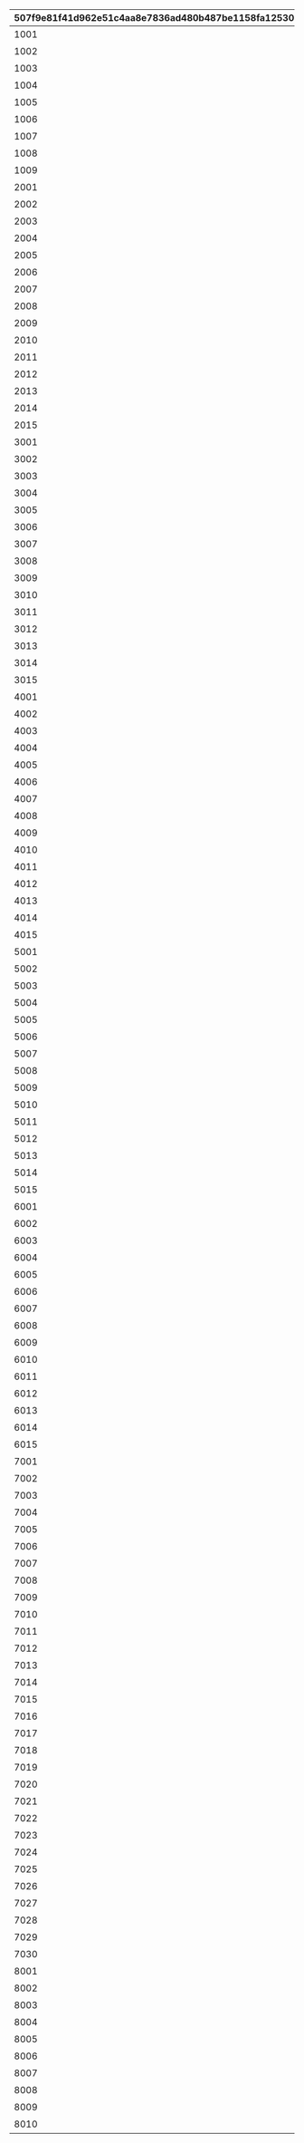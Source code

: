 |507f9e81f41d962e51c4aa8e7836ad480b487be1158fa12530138455210a5c96|5288881c37cdc61623d55b0d747fa06c6972e0ef88ee1d7b9753c0f21b914289|68d8588862ac16a1bebfaadc35fb1b451d0eff556198a1fde5470a6988f98d89|d82b7d1aa800bdb2281768ca695f5ee8d8641c603599e25c2a79e7889e61a3d1|4a6e9a7afbfc5de2a64696dee7594cadc37e74c72841d201e8faf08d32007963|e05d44b50da4b7ac0991cb644a3d0078436f3927974bbcc9d60dd8144d9ef257|7e067d9010a1fb70700e7faafbc48460858f868787e00bcdee09bbe778a42b99|0de851bed8ce9a4735948c87e54d3161604015e960b5951057964bf7ff2211e9|7174dfc9c7a8a9fbb39cf8900e04beba27b3046b56eea8bce387d55e51d6e46c|
| --- | --- | --- | --- | --- | --- | --- | --- | --- |
|1001|20021|0|1002|1|5|1001|プリンセスナイトRANK5を達成しよう|129|
|1002|20021|0|1002|1|10|1002|プリンセスナイトRANK10を達成しよう|129|
|1003|20021|0|1002|1|30|1003|プリンセスナイトRANK30を達成しよう|129|
|1004|20021|0|1002|1|50|1004|プリンセスナイトRANK50を達成しよう|129|
|1005|20021|0|1002|1|100|1005|プリンセスナイトRANK100を達成しよう|129|
|1006|20021|0|1002|1|150|1006|プリンセスナイトRANK150を達成しよう|129|
|1007|20021|0|1002|1|200|1007|プリンセスナイトRANK200を達成しよう|129|
|1008|20021|0|1002|1|250|1007|プリンセスナイトRANK250を達成しよう|129|
|1009|20021|0|1002|1|300|1007|プリンセスナイトRANK300を達成しよう|129|
|2001|20022|1|1003|2|50|2001|火属性の属性レベルを50まで上げよう|129|
|2002|20022|1|1003|2|100|2002|火属性の属性レベルを100まで上げよう|129|
|2003|20022|1|1003|2|150|2003|火属性の属性レベルを150まで上げよう|129|
|2004|20022|1|1003|2|200|2004|火属性の属性レベルを200まで上げよう|129|
|2005|20022|1|1003|2|250|2005|火属性の属性レベルを250まで上げよう|129|
|2006|20022|1|1003|2|300|2006|火属性の属性レベルを300まで上げよう|129|
|2007|20022|1|1003|2|350|2007|火属性の属性レベルを350まで上げよう|129|
|2008|20022|1|1003|2|400|2008|火属性の属性レベルを400まで上げよう|129|
|2009|20022|1|1003|2|450|2009|火属性の属性レベルを450まで上げよう|129|
|2010|20022|1|1003|2|500|2010|火属性の属性レベルを500まで上げよう|129|
|2011|20022|1|1003|2|550|2011|火属性の属性レベルを550まで上げよう|129|
|2012|20022|1|1003|2|600|2012|火属性の属性レベルを600まで上げよう|129|
|2013|20022|1|1003|2|650|2013|火属性の属性レベルを650まで上げよう|129|
|2014|20022|1|1003|2|700|2014|火属性の属性レベルを700まで上げよう|129|
|2015|20022|1|1003|2|750|2015|火属性の属性レベルを750まで上げよう|129|
|3001|20022|2|1003|3|50|2001|水属性の属性レベルを50まで上げよう|129|
|3002|20022|2|1003|3|100|2002|水属性の属性レベルを100まで上げよう|129|
|3003|20022|2|1003|3|150|2003|水属性の属性レベルを150まで上げよう|129|
|3004|20022|2|1003|3|200|2004|水属性の属性レベルを200まで上げよう|129|
|3005|20022|2|1003|3|250|2005|水属性の属性レベルを250まで上げよう|129|
|3006|20022|2|1003|3|300|2006|水属性の属性レベルを300まで上げよう|129|
|3007|20022|2|1003|3|350|2007|水属性の属性レベルを350まで上げよう|129|
|3008|20022|2|1003|3|400|2008|水属性の属性レベルを400まで上げよう|129|
|3009|20022|2|1003|3|450|2009|水属性の属性レベルを450まで上げよう|129|
|3010|20022|2|1003|3|500|2010|水属性の属性レベルを500まで上げよう|129|
|3011|20022|2|1003|3|550|2006|水属性の属性レベルを550まで上げよう|129|
|3012|20022|2|1003|3|600|2007|水属性の属性レベルを600まで上げよう|129|
|3013|20022|2|1003|3|650|2008|水属性の属性レベルを650まで上げよう|129|
|3014|20022|2|1003|3|700|2009|水属性の属性レベルを700まで上げよう|129|
|3015|20022|2|1003|3|750|2010|水属性の属性レベルを750まで上げよう|129|
|4001|20022|3|1003|4|50|2001|風属性の属性レベルを50まで上げよう|129|
|4002|20022|3|1003|4|100|2002|風属性の属性レベルを100まで上げよう|129|
|4003|20022|3|1003|4|150|2003|風属性の属性レベルを150まで上げよう|129|
|4004|20022|3|1003|4|200|2004|風属性の属性レベルを200まで上げよう|129|
|4005|20022|3|1003|4|250|2005|風属性の属性レベルを250まで上げよう|129|
|4006|20022|3|1003|4|300|2006|風属性の属性レベルを300まで上げよう|129|
|4007|20022|3|1003|4|350|2007|風属性の属性レベルを350まで上げよう|129|
|4008|20022|3|1003|4|400|2008|風属性の属性レベルを400まで上げよう|129|
|4009|20022|3|1003|4|450|2009|風属性の属性レベルを450まで上げよう|129|
|4010|20022|3|1003|4|500|2010|風属性の属性レベルを500まで上げよう|129|
|4011|20022|3|1003|4|550|2006|風属性の属性レベルを550まで上げよう|129|
|4012|20022|3|1003|4|600|2007|風属性の属性レベルを600まで上げよう|129|
|4013|20022|3|1003|4|650|2008|風属性の属性レベルを650まで上げよう|129|
|4014|20022|3|1003|4|700|2009|風属性の属性レベルを700まで上げよう|129|
|4015|20022|3|1003|4|750|2010|風属性の属性レベルを750まで上げよう|129|
|5001|20022|4|1003|5|50|2001|光属性の属性レベルを50まで上げよう|129|
|5002|20022|4|1003|5|100|2002|光属性の属性レベルを100まで上げよう|129|
|5003|20022|4|1003|5|150|2003|光属性の属性レベルを150まで上げよう|129|
|5004|20022|4|1003|5|200|2004|光属性の属性レベルを200まで上げよう|129|
|5005|20022|4|1003|5|250|2005|光属性の属性レベルを250まで上げよう|129|
|5006|20022|4|1003|5|300|2006|光属性の属性レベルを300まで上げよう|129|
|5007|20022|4|1003|5|350|2007|光属性の属性レベルを350まで上げよう|129|
|5008|20022|4|1003|5|400|2008|光属性の属性レベルを400まで上げよう|129|
|5009|20022|4|1003|5|450|2009|光属性の属性レベルを450まで上げよう|129|
|5010|20022|4|1003|5|500|2010|光属性の属性レベルを500まで上げよう|129|
|5011|20022|4|1003|5|550|2006|光属性の属性レベルを550まで上げよう|129|
|5012|20022|4|1003|5|600|2007|光属性の属性レベルを600まで上げよう|129|
|5013|20022|4|1003|5|650|2008|光属性の属性レベルを650まで上げよう|129|
|5014|20022|4|1003|5|700|2009|光属性の属性レベルを700まで上げよう|129|
|5015|20022|4|1003|5|750|2010|光属性の属性レベルを750まで上げよう|129|
|6001|20022|5|1003|6|50|2001|闇属性の属性レベルを50まで上げよう|129|
|6002|20022|5|1003|6|100|2002|闇属性の属性レベルを100まで上げよう|129|
|6003|20022|5|1003|6|150|2003|闇属性の属性レベルを150まで上げよう|129|
|6004|20022|5|1003|6|200|2004|闇属性の属性レベルを200まで上げよう|129|
|6005|20022|5|1003|6|250|2005|闇属性の属性レベルを250まで上げよう|129|
|6006|20022|5|1003|6|300|2006|闇属性の属性レベルを300まで上げよう|129|
|6007|20022|5|1003|6|350|2007|闇属性の属性レベルを350まで上げよう|129|
|6008|20022|5|1003|6|400|2008|闇属性の属性レベルを400まで上げよう|129|
|6009|20022|5|1003|6|450|2009|闇属性の属性レベルを450まで上げよう|129|
|6010|20022|5|1003|6|500|2010|闇属性の属性レベルを500まで上げよう|129|
|6011|20022|5|1003|6|550|2006|闇属性の属性レベルを550まで上げよう|129|
|6012|20022|5|1003|6|600|2007|闇属性の属性レベルを600まで上げよう|129|
|6013|20022|5|1003|6|650|2008|闇属性の属性レベルを650まで上げよう|129|
|6014|20022|5|1003|6|700|2009|闇属性の属性レベルを700まで上げよう|129|
|6015|20022|5|1003|6|750|2010|闇属性の属性レベルを750まで上げよう|129|
|7001|20023|0|1004|7|10|7001|ノードを10個強化完了しよう|129|
|7002|20023|0|1004|7|20|7002|ノードを20個強化完了しよう|129|
|7003|20023|0|1004|7|30|7003|ノードを30個強化完了しよう|129|
|7004|20023|0|1004|7|40|7004|ノードを40個強化完了しよう|129|
|7005|20023|0|1004|7|50|7005|ノードを50個強化完了しよう|129|
|7006|20023|0|1004|7|60|7006|ノードを60個強化完了しよう|129|
|7007|20023|0|1004|7|70|7007|ノードを70個強化完了しよう|129|
|7008|20023|0|1004|7|80|7008|ノードを80個強化完了しよう|129|
|7009|20023|0|1004|7|90|7009|ノードを90個強化完了しよう|129|
|7010|20023|0|1004|7|100|7010|ノードを100個強化完了しよう|129|
|7011|20023|0|1004|7|110|7011|ノードを110個強化完了しよう|129|
|7012|20023|0|1004|7|120|7012|ノードを120個強化完了しよう|129|
|7013|20023|0|1004|7|130|7013|ノードを130個強化完了しよう|129|
|7014|20023|0|1004|7|140|7014|ノードを140個強化完了しよう|129|
|7015|20023|0|1004|7|150|7015|ノードを150個強化完了しよう|129|
|7016|20023|0|1004|7|160|7016|ノードを160個強化完了しよう|129|
|7017|20023|0|1004|7|170|7017|ノードを170個強化完了しよう|129|
|7018|20023|0|1004|7|180|7018|ノードを180個強化完了しよう|129|
|7019|20023|0|1004|7|190|7019|ノードを190個強化完了しよう|129|
|7020|20023|0|1004|7|200|7020|ノードを200個強化完了しよう|129|
|7021|20023|0|1004|7|210|7021|ノードを210個強化完了しよう|129|
|7022|20023|0|1004|7|222|7022|ノードを222個強化完了しよう|129|
|7023|20023|0|1004|7|250|7022|ノードを250個強化完了しよう|129|
|7024|20023|0|1004|7|275|7022|ノードを275個強化完了しよう|129|
|7025|20023|0|1004|7|300|7022|ノードを300個強化完了しよう|129|
|7026|20023|0|1004|7|325|7022|ノードを325個強化完了しよう|129|
|7027|20023|0|1004|7|350|7022|ノードを350個強化完了しよう|129|
|7028|20023|0|1004|7|375|7022|ノードを375個強化完了しよう|129|
|7029|20023|0|1004|7|400|7022|ノードを400個強化完了しよう|129|
|7030|20023|0|1004|7|430|7022|ノードを430個強化完了しよう|129|
|8001|20024|0|1005|8|5|8001|ノードを5個強化完了しよう|129|
|8002|20024|0|1005|8|10|8002|ノードを10個強化完了しよう|129|
|8003|20024|0|1005|8|15|8003|ノードを15個強化完了しよう|129|
|8004|20024|0|1005|8|20|8004|ノードを20個強化完了しよう|129|
|8005|20024|0|1005|8|25|8005|ノードを25個強化完了しよう|129|
|8006|20024|0|1005|8|33|8006|ノードを33個強化完了しよう|129|
|8007|20024|0|1005|8|40|8007|ノードを40個強化完了しよう|129|
|8008|20024|0|1005|8|50|8007|ノードを50個強化完了しよう|129|
|8009|20024|0|1005|8|60|8007|ノードを60個強化完了しよう|129|
|8010|20024|0|1005|8|66|8007|ノードを66個強化完了しよう|129|